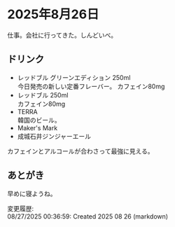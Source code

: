 # 2025年8月26日

仕事。会社に行ってきた。しんどいべ。

## ドリンク

- レッドブル グリーンエディション 250ml  
今日発売の新しい定番フレーバー。
カフェイン80mg
- レッドブル 250ml  
カフェイン80mg
- TERRA  
韓国のビール。
- Maker's Mark
- 成城石井ジンジャーエール

カフェインとアルコールが合わさって最強に見える。

## あとがき

早めに寝ようね。

変更履歴:  
08/27/2025 00:36:59: Created 2025 08 26 (markdown)  
